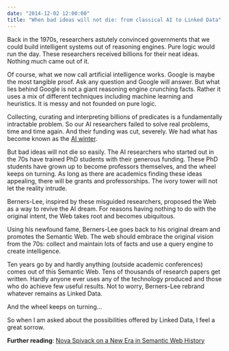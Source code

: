 ```yaml
---
date: "2014-12-02 12:00:00"
title: "When bad ideas will not die: from classical AI to Linked Data"
---
```




Back in the 1970s, researchers astutely convinced governments that we could build intelligent systems out of reasoning engines. Pure logic would run the day. These researchers received billions for their neat ideas. Nothing much came out of it.

Of course, what we now call artificial intelligence works. Google is maybe the most tangible proof. Ask any question and Google will answer. But what lies behind Google is not a giant reasoning engine crunching facts. Rather it uses a mix of different techniques including machine learning and heuristics. It is messy and not founded on pure logic.

Collecting, curating and interpreting billions of predicates is a fundamentally intractable problem. So our AI researchers failed to solve real problems, time and time again. And their funding was cut, severely. We had what has become known as the [AI winter](https://en.wikipedia.org/wiki/AI_winter).

But bad ideas will not die so easily. The AI researchers who started out in the 70s have trained PhD students with their generous funding. These PhD students have grown up to become professors themselves, and the wheel keeps on turning. As long as there are academics finding these ideas appealing, there will be grants and professorships. The ivory tower will not let the reality intrude.

Berners-Lee, inspired by these misguided researchers, proposed the Web as a way to revive the AI dream. For reasons having nothing to do with the original intent, the Web takes root and becomes ubiquitous.

Using his newfound fame, Berners-Lee goes back to his original dream and promotes the Semantic Web. The web should embrace the original vision from the 70s: collect and maintain lots of facts and use a query engine to create intelligence.

Ten years go by and hardly anything (outside academic conferences) comes out of this Semantic Web. Tens of thousands of research papers get written. Hardly anyone ever uses any of the technology produced and those who do achieve few useful results. Not to worry, Berners-Lee rebrand whatever remains as Linked Data.

And the wheel keeps on turning&hellip;

So when I am asked about the possibilities offered by Linked Data, I feel a great sorrow.

__Further reading__: [Nova Spivack on a New Era in Semantic Web History](http://www.dataversity.net/nova-spivack-new-era-semantic-web-history/)


